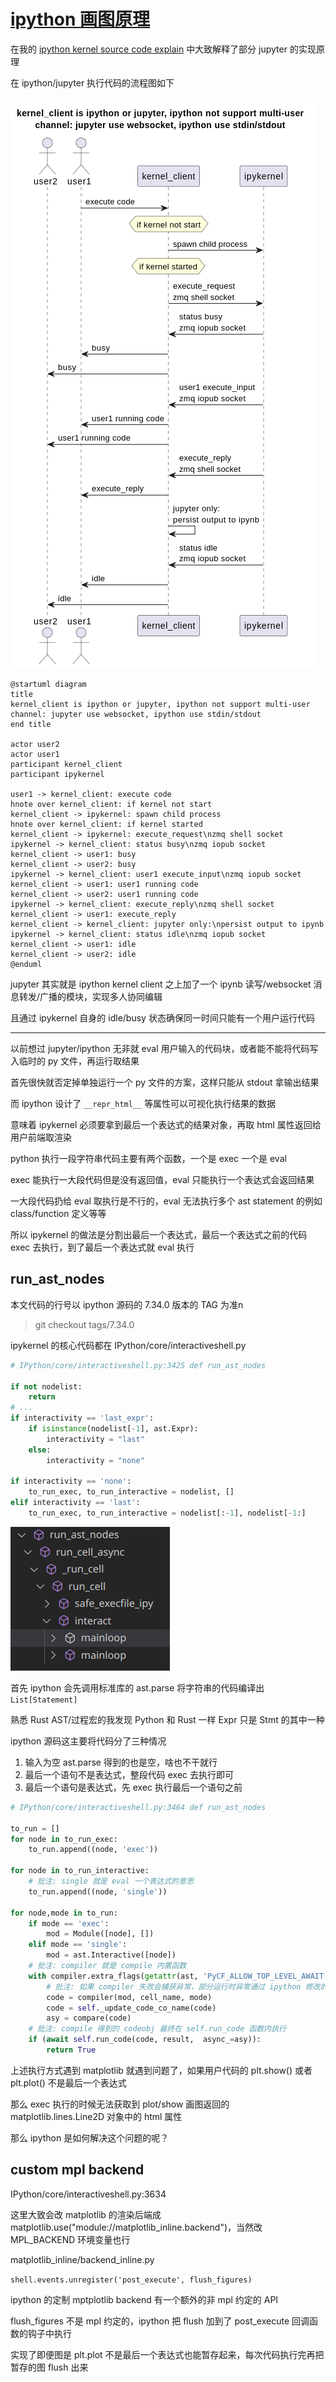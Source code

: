 # [ipython 画图原理](/2022/12/how_ipython_plot_matplotlib.md)

在我的
[ipython kernel source code explain](https://github.com/pymongo/jupyter_notebook/blob/master/ipython_kernel_source_code_explain.ipynb)
中大致解释了部分 jupyter 的实现原理

在 ipython/jupyter 执行代码的流程图如下

![](jupyter_execute_code_sequence_diagram_uml.png)

```puml
@startuml diagram
title
kernel_client is ipython or jupyter, ipython not support multi-user
channel: jupyter use websocket, ipython use stdin/stdout
end title

actor user2
actor user1
participant kernel_client
participant ipykernel

user1 -> kernel_client: execute code
hnote over kernel_client: if kernel not start
kernel_client -> ipykernel: spawn child process
hnote over kernel_client: if kernel started
kernel_client -> ipykernel: execute_request\nzmq shell socket
ipykernel -> kernel_client: status busy\nzmq iopub socket
kernel_client -> user1: busy
kernel_client -> user2: busy
ipykernel -> kernel_client: user1 execute_input\nzmq iopub socket
kernel_client -> user1: user1 running code
kernel_client -> user2: user1 running code
ipykernel -> kernel_client: execute_reply\nzmq shell socket
kernel_client -> user1: execute_reply
kernel_client -> kernel_client: jupyter only:\npersist output to ipynb
ipykernel -> kernel_client: status idle\nzmq iopub socket
kernel_client -> user1: idle
kernel_client -> user2: idle
@enduml
```

jupyter 其实就是 ipython kernel client 之上加了一个 ipynb 读写/websocket 消息转发/广播的模块，实现多人协同编辑

且通过 ipykernel 自身的 idle/busy 状态确保同一时间只能有一个用户运行代码

---

以前想过 jupyter/ipython 无非就 eval 用户输入的代码块，或者能不能将代码写入临时的 py 文件，再运行取结果

首先很快就否定掉单独运行一个 py 文件的方案，这样只能从 stdout 拿输出结果

而 ipython 设计了 `__repr_html__` 等属性可以可视化执行结果的数据

意味着 ipykernel 必须要拿到最后一个表达式的结果对象，再取 html 属性返回给用户前端取渲染

python 执行一段字符串代码主要有两个函数，一个是 exec 一个是 eval

exec 能执行一大段代码但是没有返回值，eval 只能执行一个表达式会返回结果

一大段代码扔给 eval 取执行是不行的，eval 无法执行多个 ast statement 的例如 class/function 定义等等

所以 ipykernel 的做法是分割出最后一个表达式，最后一个表达式之前的代码 exec 去执行，到了最后一个表达式就 eval 执行

## run_ast_nodes

本文代码的行号以 ipython 源码的 7.34.0 版本的 TAG 为准n

> git checkout tags/7.34.0

ipykernel 的核心代码都在 IPython/core/interactiveshell.py

```python
# IPython/core/interactiveshell.py:3425 def run_ast_nodes

if not nodelist:
    return
# ...
if interactivity == 'last_expr':
    if isinstance(nodelist[-1], ast.Expr):
        interactivity = "last"
    else:
        interactivity = "none"

if interactivity == 'none':
    to_run_exec, to_run_interactive = nodelist, []
elif interactivity == 'last':
    to_run_exec, to_run_interactive = nodelist[:-1], nodelist[-1:]
```

![](ipython_run_ast_nodes_call_hierarchy.png)

首先 ipython 会先调用标准库的 ast.parse 将字符串的代码编译出 `List[Statement]`

熟悉 Rust AST/过程宏的我发现 Python 和 Rust 一样 Expr 只是 Stmt 的其中一种

ipython 源码这主要将代码分了三种情况

1. 输入为空 ast.parse 得到的也是空，啥也不干就行
2. 最后一个语句不是表达式，整段代码 exec 去执行即可
3. 最后一个语句是表达式，先 exec 执行最后一个语句之前

```python
# IPython/core/interactiveshell.py:3464 def run_ast_nodes

to_run = []
for node in to_run_exec:
    to_run.append((node, 'exec'))

for node in to_run_interactive:
    # 批注: single 就是 eval 一个表达式的意思
    to_run.append((node, 'single'))

for node,mode in to_run:
    if mode == 'exec':
        mod = Module([node], [])
    elif mode == 'single':
        mod = ast.Interactive([node])
    # 批注: compiler 就是 compile 内置函数
    with compiler.extra_flags(getattr(ast, 'PyCF_ALLOW_TOP_LEVEL_AWAIT', 0x0) if self.autoawait else 0x0):
        # 批注: 如果 compiler 失败会捕获异常，部分运行时异常通过 ipython 修改的 sys.exception_hook 捕获
        code = compiler(mod, cell_name, mode)
        code = self._update_code_co_name(code)
        asy = compare(code)
    # 批注: compile 得到的 codeobj 最终在 self.run_code 函数内执行
    if (await self.run_code(code, result,  async_=asy)):
        return True
```

上述执行方式遇到 matplotlib 就遇到问题了，如果用户代码的 plt.show() 或者 plt.plot() 不是最后一个表达式

那么 exec 执行的时候无法获取到 plot/show 画图返回的 matplotlib.lines.Line2D 对象中的 html 属性

那么 ipython 是如何解决这个问题的呢？

## custom mpl backend

IPython/core/interactiveshell.py:3634

这里大致会改 matplotlib 的渲染后端成 matplotlib.use("module://matplotlib_inline.backend")，当然改 MPL_BACKEND 环境变量也行

matplotlib_inline/backend_inline.py

`shell.events.unregister('post_execute', flush_figures)`

ipython 的定制 mptplotlib backend 有一个额外的非 mpl 约定的 API

flush_figures 不是 mpl 约定的，ipython 把 flush 加到了 post_execute 回调函数的钩子中执行

实现了即便图是 plt.plot 不是最后一个表达式也能暂存起来，每次代码执行完再把暂存的图 flush 出来
